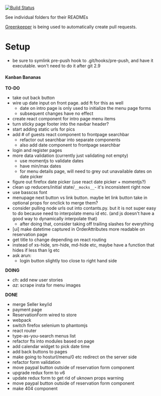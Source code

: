 [![Build Status](https://travis-ci.org/conradho/examplejs.svg?branch=master)](https://travis-ci.org/conradho/examplejs)

See individual folders for their READMEs


[Greenkeeper](https://greenkeeper.io/) is being used to automatically create pull requests.

# Setup
- be sure to symlink pre-push hook to .git/hooks/pre-push, and have it executable. won't need to do it after git 2.9


#### Kanban Bananas
**TO-DO**
- take out back button
- wire up date input on front page. add ft for this as well
     - date on intro page is only used to initialize the menu page forms
     - subsequent changes have no effect
- create react component for intro page menu items
- turn sticky page footer into the navbar header?
- start adding static urls for pics
- add # of guests react component to frontpage searchbar
     - refactor out searchbar into separate components
     - also add date component to frontpage searchbar
- login and register pages
- more data validation (currently just validating not empty)
    - use momentjs to validate dates
    - have min/max dates
    - for menu details page, will need to grey out unavailable dates on date picker
- figure out firefox date picker (use react date picker + momentjs?)
- clean up reducers/initial state/`__mocks__`- it's inconsistent right now
- use basscss font
- menupage next button vs link button. maybe let link button take in optional props for onclick to merge them?
- consider pulling node urls out into contants.py. but it is not super easy to do because need to interpolate menu id etc. (and js doesn't have a good way to dynamically interpolate that)
    - after doing that, consider taking off trailing slashes for everything
- [ui] make datetime captured in OrderAttributes more readable on reservation page
- get title to change depending on react routing
- instead of xs-hide, sm-hide, md-hide etc, maybe have a function that hides if less than lg etc
- ask arun:
    - login button slightly too close to right hand side


**DOING**
- _ch_: add new user stories
- _az_: scrape insta for menu images


**DONE**
- merge Seller key/id  
- payment page
- ReservationForm wired to store 
- webpack
- switch firefox selenium to phantomjs
- react router
- type-as-you-search menus list
- refactor fts into modules based on page
- add calendar widget to pick date time
- add back buttons to pages
- make going to hosturl/menu/0 etc redirect on the server side
- refactor form validation
- move paypal button outside of reservation form component
- upgrade redux form to v6
- update redux form to get rid of uknown props warning
- move paypal button outside of reservation form component
- make 404 component
